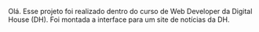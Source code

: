 Olá. Esse projeto foi realizado dentro do curso de Web Developer da Digital House (DH). Foi montada a interface para um site de notícias da DH.
